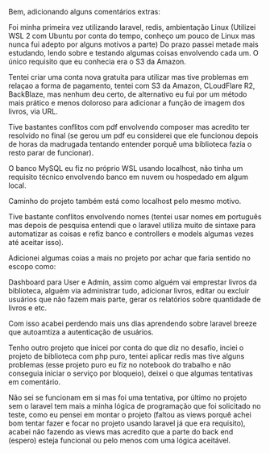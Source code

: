 Bem, adicionando alguns comentários extras:


Foi minha primeira vez utilizando laravel, redis, ambientação Linux (Utilizei WSL 2 com Ubuntu por conta do tempo, conheço um pouco de Linux mas nunca fui adepto por alguns motivos a parte) Do prazo passei metade mais estudando, lendo sobre e testando algumas coisas envolvendo cada um. O único requisito que eu conhecia era o S3 da Amazon.

Tentei criar uma conta nova gratuita para utilizar mas tive problemas em relaçao a forma de pagamento, tentei com S3 da Amazon, CLoudFlare R2, BackBlaze, mas nenhum deu certo, de alternativo eu fui por um método mais prático e menos doloroso para adicionar a função de imagem dos livros, via URL.

Tive bastantes conflitos com pdf envolvendo composer mas acredito ter resolvido no final (se gerou um pdf eu considerei que ele funcionou depois de horas da madrugada tentando entender porquê uma biblioteca fazia o resto parar de funcionar).

O banco MySQL eu fiz no próprio WSL usando localhost, não tinha um requisito técnico envolvendo banco em nuvem ou hospedado em algum local.

Caminho do projeto também está como localhost pelo mesmo motivo.

Tive bastante conflitos envolvendo nomes (tentei usar nomes em português mas depois de pesquisa entendi que o laravel utiliza muito de sintaxe para automatizar as coisas e refiz banco e controllers e models algumas vezes até aceitar isso).

Adicionei algumas coias a mais no projeto por achar que faria sentido no escopo como:

Dashboard para User e Admin, assim como alguém vai emprestar livros da biblioteca, alguém via administrar tudo, adicionar livros, editar ou excluir usuários que não fazem mais parte, gerar os relatórios sobre quantidade de livros e etc. 

Com isso acabei perdendo mais uns dias aprendendo sobre laravel breeze que autoamtiza a autenticação de usuários.

Tenho outro projeto que inicei por conta do que diz no desafio, inciei o projeto de biblioteca com php puro, tentei aplicar redis mas tive alguns problemas (esse projeto puro eu fiz no notebook do trabalho e não conseguia iniciar o serviço por bloqueio), deixei o que algumas tentativas em comentário.

Não sei se funcionam em si mas foi uma tentativa, por último no projeto sem o laravel tem mais a minha lógica de programação que foi solicitado no teste, como eu pensei em montar o projeto (faltou as views porquê achei bom tentar fazer e focar no projeto usando laravel já que era requisito), acabei não fazendo as views mas acredito que a parte do back end (espero) esteja
funcional ou pelo menos com uma lógica aceitável.
